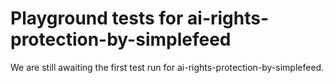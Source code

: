 # Playground tests for ai-rights-protection-by-simplefeed
We are still awaiting the first test run for ai-rights-protection-by-simplefeed.
